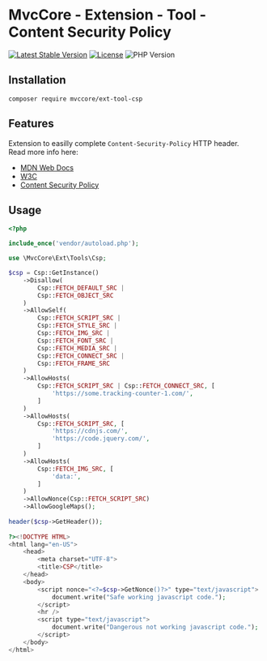 # MvcCore - Extension - Tool - Content Security Policy

[![Latest Stable Version](https://img.shields.io/badge/Stable-v5.3.0-brightgreen.svg?style=plastic)](https://github.com/mvccore/ext-tool-csp/releases)
[![License](https://img.shields.io/badge/License-BSD%203-brightgreen.svg?style=plastic)](https://mvccore.github.io/docs/mvccore/5.0.0/LICENSE.md)
![PHP Version](https://img.shields.io/badge/PHP->=5.4-brightgreen.svg?style=plastic)

## Installation
```shell
composer require mvccore/ext-tool-csp
```

## Features
Extension to easilly complete `Content-Security-Policy` HTTP header.  
Read more info here:
 - [MDN Web Docs](https://developer.mozilla.org/en-US/docs/Web/HTTP/Headers/Content-Security-Policy)
 - [W3C](https://www.w3.org/TR/CSP3/)
 - [Content Security Policy](https://content-security-policy.com/)

## Usage
```php
<?php

include_once('vendor/autoload.php');

use \MvcCore\Ext\Tools\Csp;

$csp = Csp::GetInstance()
	->Disallow(
		Csp::FETCH_DEFAULT_SRC | 
		Csp::FETCH_OBJECT_SRC
	)
	->AllowSelf(
		Csp::FETCH_SCRIPT_SRC | 
		Csp::FETCH_STYLE_SRC | 
		Csp::FETCH_IMG_SRC |
		Csp::FETCH_FONT_SRC |
		Csp::FETCH_MEDIA_SRC |
		Csp::FETCH_CONNECT_SRC |
		Csp::FETCH_FRAME_SRC
	)
	->AllowHosts(
		Csp::FETCH_SCRIPT_SRC | Csp::FETCH_CONNECT_SRC, [
			'https://some.tracking-counter-1.com/',
		]
	)
	->AllowHosts(
		Csp::FETCH_SCRIPT_SRC, [
			'https://cdnjs.com/',
			'https://code.jquery.com/',
		]
	)
	->AllowHosts(
		Csp::FETCH_IMG_SRC, [
			'data:',
		]
	)
	->AllowNonce(Csp::FETCH_SCRIPT_SRC)
	->AllowGoogleMaps();
	
header($csp->GetHeader());
	
?><!DOCTYPE HTML>
<html lang="en-US">
	<head>
		<meta charset="UTF-8">
		<title>CSP</title>
	</head>
	<body>
		<script nonce="<?=$csp->GetNonce()?>" type="text/javascript">
			document.write("Safe working javascript code.");
		</script>
		<hr />
		<script type="text/javascript">
			document.write("Dangerous not working javascript code.");
		</script>
	</body>
</html>
```